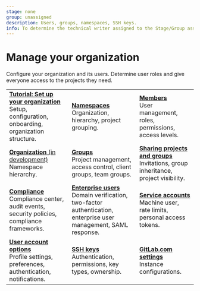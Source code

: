 ```yaml
---
stage: none
group: unassigned
description: Users, groups, namespaces, SSH keys.
info: To determine the technical writer assigned to the Stage/Group associated with this page, see https://handbook.gitlab.com/handbook/product/ux/technical-writing/#assignments
---
```


# Manage your organization

Configure your organization and its users. Determine user roles
and give everyone access to the projects they need.

| | | |
|--|--|--|
| [**Tutorial: Set up your organization**](../tutorials/manage_user/index.md)<br>Setup, configuration, onboarding, organization structure. | [**Namespaces**](../user/namespace/index.md)<br>Organization, hierarchy, project grouping. | [**Members**](../user/project/members/index.md)<br>User management, roles, permissions, access levels. |
| [**Organization** (in development)](../user/organization/index.md)<br>Namespace hierarchy. | [**Groups**](../user/group/index.md)<br>Project management, access control, client groups, team groups. | [**Sharing projects and groups**](../user/project/members/sharing_projects_groups.md)<br>Invitations, group inheritance, project visibility. |
| [**Compliance**](../administration/compliance.md)<br>Compliance center, audit events, security policies, compliance frameworks. | [**Enterprise users**](../user/enterprise_user/index.md)<br>Domain verification, two-factor authentication, enterprise user management, SAML response. | [**Service accounts**](../user/profile/service_accounts.md)<br>Machine user, rate limits, personal access tokens. |
| [**User account options**](../user/profile/index.md)<br>Profile settings, preferences, authentication, notifications. | [**SSH keys**](../user/ssh.md)<br>Authentication, permissions, key types, ownership. | [**GitLab.com settings**](../user/gitlab_com/index.md)<br>Instance configurations. |
